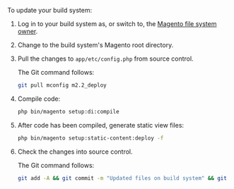 To update your build system:

1. Log in to your build system as, or switch to, the [Magento file system owner](https://glossary.magento.com/magento-file-system-owner).
1. Change to the build system's Magento root directory.
1. Pull the changes to `app/etc/config.php` from source control.

   The Git command follows:

   ```bash
   git pull mconfig m2.2_deploy
   ```

1. Compile code:

   ```bash
   php bin/magento setup:di:compile
   ```

1. After code has been compiled, generate static view files:

   ```bash
   php bin/magento setup:static-content:deploy -f
   ```

1. Check the changes into source control.

   The Git command follows:

   ```bash
   git add -A && git commit -m "Updated files on build system" && git push mconfig m2.2_deploy
   ```
